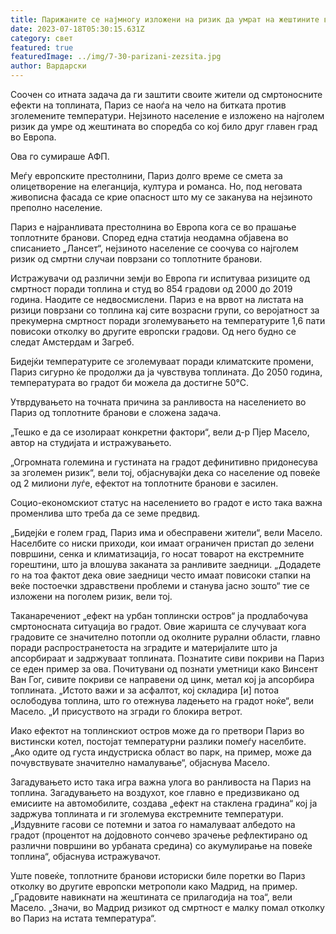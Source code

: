 ```yaml
---
title: Парижаните се најмногу изложени на ризик да умрат на жештините во Европа
date: 2023-07-18T05:30:15.631Z
category: свет
featured: true
featuredImage: ../img/7-30-parizani-zezsita.jpg
author: Вардарски
---
```

Соочен со итната задача да ги заштити своите жители од смртоносните ефекти на топлината, Париз се наоѓа на чело на битката против зголемените температури. Нејзиното население е изложено на најголем ризик да умре од жештината во споредба со кој било друг главен град во Европа.

Ова го сумираше АФП.

Меѓу европските престолнини, Париз долго време се смета за олицетворение на елеганција, култура и романса. Но, под неговата живописна фасада се крие опасност што му се заканува на нејзиното преполно население.

Париз е најранливата престолнина во Европа кога се во прашање топлотните бранови. Според една статија неодамна објавена во списанието „Лансет“, нејзиното население се соочува со најголем ризик од смртни случаи поврзани со топлотните бранови.

Истражувачи од различни земји во Европа ги испитуваа ризиците од смртност поради топлина и студ во 854 градови од 2000 до 2019 година. Наодите се недвосмислени. Париз е на врвот на листата на ризици поврзани со топлина кај сите возрасни групи, со веројатност за прекумерна смртност поради зголемувањето на температурите 1,6 пати повисоки отколку во другите европски градови. Од него будно се следат Амстердам и Загреб.

Бидејќи температурите се зголемуваат поради климатските промени, Париз сигурно ќе продолжи да ја чувствува топлината. До 2050 година, температурата во градот би можела да достигне 50°C.

Утврдувањето на точната причина за ранливоста на населението во Париз од топлотните бранови е сложена задача.

„Тешко е да се изолираат конкретни фактори“, вели д-р Пјер Масело, автор на студијата и истражувањето.

„Огромната големина и густината на градот дефинитивно придонесува за зголемен ризик“, вели тој, објаснувајќи дека со население од повеќе од 2 милиони луѓе, ефектот на топлотните бранови е засилен.

Социо-економскиот статус на населението во градот е исто така важна променлива што треба да се земе предвид.

„Бидејќи е голем град, Париз има и обесправени жители“, вели Масело. Населбите со ниски приходи, кои имаат ограничен пристап до зелени површини, сенка и климатизација, го носат товарот на екстремните горештини, што ја влошува заканата за ранливите заедници. „Додадете го на тоа фактот дека овие заедници често имаат повисоки стапки на веќе постоечки здравствени проблеми и станува јасно зошто“ тие се изложени на поголем ризик, вели тој.

Таканаречениот „ефект на урбан топлински остров“ ја продлабочува смртоносната ситуација во градот. Овие жаришта се случуваат кога градовите се значително потопли од околните рурални области, главно поради распространетоста на зградите и материјалите што ја апсорбираат и задржуваат топлината. Познатите сиви покриви на Париз се еден пример за ова. Почитувани од познати уметници како Винсент Ван Гог, сивите покриви се направени од цинк, метал кој ја апсорбира топлината. „Истото важи и за асфалтот, кој складира \[и] потоа ослободува топлина, што го отежнува ладењето на градот ноќе“, вели Масело. „И присуството на згради го блокира ветрот.

Иако ефектот на топлинскиот остров може да го претвори Париз во вистински котел, постојат температурни разлики помеѓу населбите. „Ако одите од густа индустриска област во парк, на пример, може да почувствувате значително намалување“, објаснува Масело.

Загадувањето исто така игра важна улога во ранливоста на Париз на топлина. Загадувањето на воздухот, кое главно е предизвикано од емисиите на автомобилите, создава „ефект на стаклена градина“ кој ја задржува топлината и ги зголемува екстремните температури. „Издувните гасови се потемни и затоа го намалуваат албедото на градот (процентот на дојдовното сончево зрачење рефлектирано од различни површини во урбаната средина) со акумулирање на повеќе топлина“, објаснува истражувачот.

Уште повеќе, топлотните бранови историски биле поретки во Париз отколку во другите европски метрополи како Мадрид, на пример. „Градовите навикнати на жештината се прилагодија на тоа“, вели Масело. „Значи, во Мадрид ризикот од смртност е малку помал отколку во Париз на истата температура“.